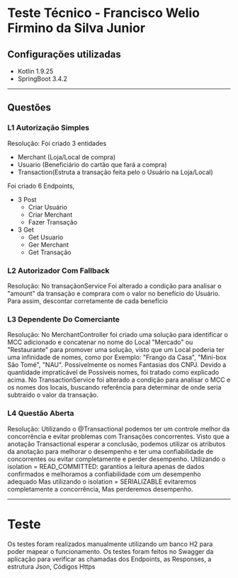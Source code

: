 ﻿# Teste Técnico - Francisco Welio Firmino da Silva Junior

## Configurações utilizadas
- Kotlin 1.9.25
- SpringBoot 3.4.2

---
## Questões

### L1 Autorização Simples
Resolução: Foi criado 3 entidades
- Merchant (Loja/Local de compra)
- Usuario (Beneficiário do cartão que fará a compra)
- Transaction(Estruta a transação feita pelo o Usuário na Loja/Local)

Foi criado 6 Endpoints,
- 3 Post
  - Criar Usuário
  - Criar Merchant 
  - Fazer Transação
- 3 Get
  - Get Usuario
  - Ger Merchant 
  - Get Transação
### L2 Autorizador Com Fallback
Resolução: No transaçãonService Foi alterado a condição para analisar o "amount" da transação
e comprara com o valor no benefício do Usuário. Para assim, descontar corretamente de cada benefício

### L3 Dependente Do Comerciante
Resolução: No MerchantController foi criado uma solução para identificar o MCC adicionado e concatenar
no nome do Local "Mercado" ou "Restaurante" para promover uma solução, visto que um Local poderia ter
uma infinidade de nomes, como por Exemplo: "Frango da Casa", "Mini-box São Tomé", "NAU". Possívelmente os
nomes Fantasias dos CNPJ. Devido a quantidade impraticável de Possíveis nomes, foi tratado como explicado acima.
No TransactionService foi alterado a condição para analisar o MCC e os nomes dos locais, buscando referência para
determinar de onde seria subtraído o valor da transação.

### L4 Questão Aberta
Resolução: Utilizando o @Transactional podemos ter um controle melhor da concorrência e evitar problemas com
Transações concorrentes. Visto que a anotação Transactional esperar a conclusão, podemos utilizar os atributos
da anotação para melhorar o desempenho e ter uma confiabilidade de concorrentes ou evitar completamente
e perder desempenho.
Utilizando o isolation = READ_COMMITTED: garantios a leitura apenas de dados confirmados
e melhoramos a confiabilidade com um desempenho adequado
Mas utilizando o isolation = SERIALIZABLE evitaremos completamente a concorrência, Mas
perderemos desempenho.

---
# Teste

Os testes foram realizados manualmente utilizando um banco H2 para poder mapear o funcionamento.
Os testes foram feitos no Swagger da aplicação para verificar as chamadas dos Endpoints, as Responses, 
a estrutura Json, Códigos Https
